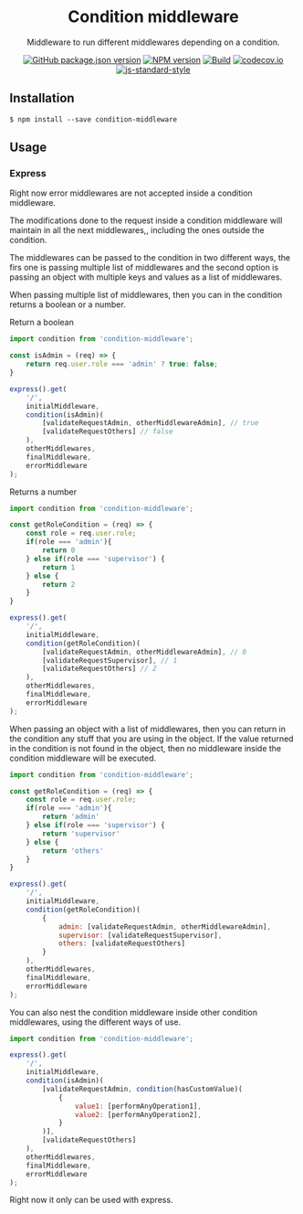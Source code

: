 <h1 align=center>Condition middleware</h1> 

<p align=center>Middleware to run different middlewares depending on a condition.</p>

<p align=center>
<a href="https://www.npmjs.com/package/condition-middleware"><img alt="GitHub package.json version" src="https://img.shields.io/github/package-json/v/cenietob/conditional-middleware"></a>
<a href="https://www.npmjs.com/package/conditional-middleware"><img alt="NPM version" src="https://img.shields.io/npm/v/conditional-middleware.svg?style=flat-square"></a>
<a href="https://travis-ci.org/cenietob/conditional-middleware"><img alt="Build" src="https://travis-ci.org/cenietob/conditional-middleware.svg?branch=master"></a>
<a href="https://codecov.io/github/cenietob/conditional-middleware?branch=master"><img alt="codecov.io" src="https://codecov.io/github/cenietob/conditional-middleware/coverage.svg?branch=master"></a>
<a href="http://standardjs.com/"><img alt="js-standard-style" src="https://img.shields.io/badge/code%20style-standard-brightgreen.svg"></a>
</p>


<h2>Installation</h2>

```
$ npm install --save condition-middleware
```

<h2>Usage</h2>

<h3>Express</h3>

Right now error middlewares are not accepted inside a condition middleware.

The modifications done to the request inside a condition middleware will maintain in all the next middlewares,, including the ones outside the condition.

The middlewares can be passed to the condition in two different ways, the firs one is passing multiple list of middlewares and the second option is passing an object with multiple keys and values as a list of middlewares.

When passing multiple list of middlewares, then you can in the condition returns a boolean or a number.

Return a boolean

```js
import condition from 'condition-middleware';

const isAdmin = (req) => {
    return req.user.role === 'admin' ? true: false;
}

express().get(
    '/',
    initialMiddleware,
    condition(isAdmin)(
        [validateRequestAdmin, otherMiddlewareAdmin], // true
        [validateRequestOthers] // false
    ),
    otherMiddlewares,
    finalMiddleware,
    errorMiddleware
);
```

Returns a number

```js
import condition from 'condition-middleware';

const getRoleCondition = (req) => {
    const role = req.user.role;
    if(role === 'admin'){
        return 0
    } else if(role === 'supervisor') {
        return 1
    } else {
        return 2
    }
}

express().get(
    '/',
    initialMiddleware,
    condition(getRoleCondition)(
        [validateRequestAdmin, otherMiddlewareAdmin], // 0
        [validateRequestSupervisor], // 1
        [validateRequestOthers] // 2
    ),
    otherMiddlewares,
    finalMiddleware,
    errorMiddleware
);
```

When passing an object with a list of middlewares, then you can return in the condition any stuff that you are using in the object. If the value returned in the condition is not found in the object, then no middleware inside the condition middleware will be executed.

```js
import condition from 'condition-middleware';

const getRoleCondition = (req) => {
    const role = req.user.role;
    if(role === 'admin'){
        return 'admin'
    } else if(role === 'supervisor') {
        return 'supervisor'
    } else {
        return 'others'
    }
}

express().get(
    '/',
    initialMiddleware,
    condition(getRoleCondition)(
        {
            admin: [validateRequestAdmin, otherMiddlewareAdmin], 
            supervisor: [validateRequestSupervisor],
            others: [validateRequestOthers]
        }
    ),
    otherMiddlewares,
    finalMiddleware,
    errorMiddleware
);
```

You can also nest the condition middleware inside other condition middlewares, using the different ways of use.

```js
import condition from 'condition-middleware';

express().get(
    '/',
    initialMiddleware,
    condition(isAdmin)(
        [validateRequestAdmin, condition(hasCustomValue)(
            {
                value1: [performAnyOperation1],
                value2: [performAnyOperation2],
            }
        )],
        [validateRequestOthers]
    ),
    otherMiddlewares,
    finalMiddleware,
    errorMiddleware
);
```

Right now it only can be used with express.


